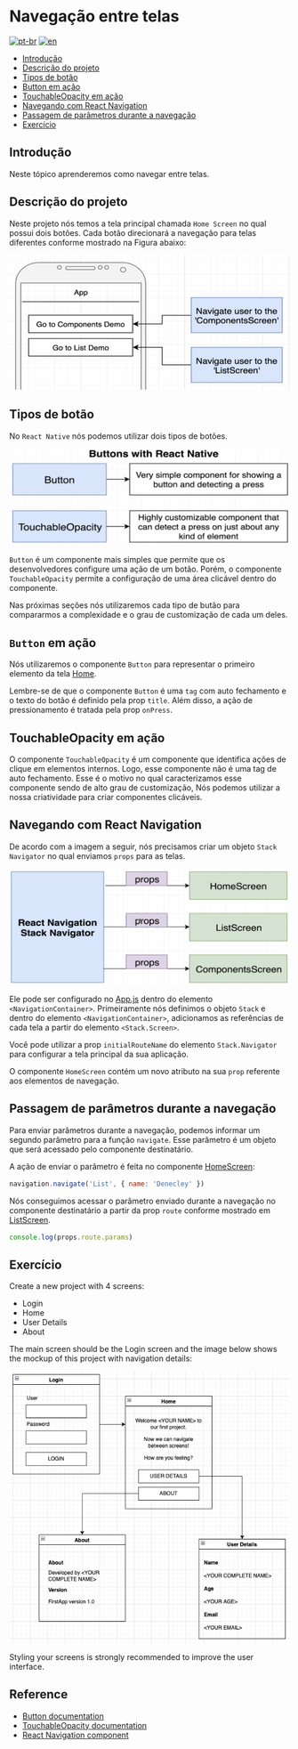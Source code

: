 # Navegação entre telas
[![pt-br](https://img.shields.io/badge/lang-pt--br-green.svg)](./README.md)
[![en](https://img.shields.io/badge/lang-en-red.svg)](./README-en.md)

- [Introdução](#introdução)
- [Descrição do projeto](#descrição-do-projeto)
- [Tipos de botão](#tipos-de-botão)
- [Button em ação](#button-em-ação)
- [TouchableOpacity em ação](#touchableopacity-em-ação)
- [Navegando com React Navigation](#navegando-com-react-navigation)
- [Passagem de parâmetros durante a navegação](#passagem-de-parâmetros-durante-a-navegação)
- [Exercício](#exercício)

## Introdução

Neste tópico aprenderemos como navegar entre telas.

## Descrição do projeto

Neste projeto nós temos a tela principal chamada `Home Screen` no qual possui dois botões. Cada botão direcionará a navegação para telas diferentes conforme mostrado na Figura abaixo:

<img src="../assets/2022-09-16-10-50-15.png" width="600"/>

## Tipos de botão

No `React Native` nós podemos utilizar dois tipos de botões.

<img src="../assets/2022-09-16-10-57-13.png" width="600"/>

`Button` é um componente mais simples que permite que os desenvolvedores configure uma ação de um botão. Porém, o componente `TouchableOpacity` permite a configuração de uma área clicável dentro do componente.

Nas próximas seções nós utilizaremos cada tipo de butão para compararmos a complexidade e o grau de customização de cada um deles.

## `Button` em ação

Nós utilizaremos o componente `Button` para representar o primeiro elemento da tela [Home](src/screens/HomeScreen.js).

Lembre-se de que o componente `Button` é uma `tag` com auto fechamento e o texto do botão é definido pela prop `title`. Além disso, a ação de pressionamento é tratada pela prop `onPress`.

## TouchableOpacity em ação

O componente `TouchableOpacity` é um componente que identifica ações de clique em elementos internos. Logo, esse componente não é uma tag de auto fechamento. Esse é o motivo no qual caracterizamos esse componente sendo de alto grau de customização, Nós podemos utilizar a nossa criatividade para criar componentes clicáveis. 

## Navegando com React Navigation

De acordo com a imagem a seguir, nós precisamos criar um objeto `Stack Navigator` no qual enviamos `props` para as telas.

<img src="../assets/2022-09-16-11-37-07.png" width="600"/>

Ele pode ser configurado no [App.js](App.js) dentro do elemento `<NavigationContainer>`. Primeiramente nós definimos o objeto `Stack` e dentro do elemento `<NavigationContainer>`, adicionamos as referências de cada tela a partir do elemento `<Stack.Screen>`.

Você pode utilizar a prop `initialRouteName` do elemento `Stack.Navigator` para configurar a tela principal da sua aplicação.

O componente `HomeScreen` contém um novo atributo na sua `prop` referente aos elementos de navegação.

## Passagem de parâmetros durante a navegação

Para enviar parâmetros durante a navegação, podemos informar um segundo parâmetro para a função `navigate`. Esse parâmetro é um objeto que será acessado pelo componente destinatário.

A ação de enviar o parâmetro é feita no componente [HomeScreen](./src/screens/HomeScreen.js#L20):

```js
navigation.navigate('List', { name: 'Denecley' })
```

Nós conseguimos acessar o parâmetro enviado durante a navegação no componente destinatário a partir da prop `route` conforme mostrado em [ListScreen](./src/screens/ListScreen.js#L6).

```js
console.log(props.route.params)
```

## Exercício

Create a new project with 4 screens:

- Login 
- Home
- User Details
- About

The main screen should be the Login screen and the image below shows the mockup of this project with navigation details:

![](../assets/2022-09-16-13-51-52.png)

Styling your screens is strongly recommended to improve the user interface.

## Reference

- [Button documentation](https://reactnative.dev/docs/button)
- [TouchableOpacity documentation](https://reactnative.dev/docs/touchableopacity)
- [React Navigation component](https://reactnavigation.org/docs/getting-started)
